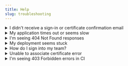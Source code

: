 ```yaml
---
title: Help
slug: troubleshooting
---
```


<details>
  <summary>I didn't receive a sign-in or certificate confirmation email</summary>
  <p>AWS email delivery can be slow sometimes. Please give it 30-60s. Otherwise, be sure to check your spam folder.</p>
</details>

<details>
  <summary>My application times out or seems slow</summary>
  <p>Lambda `memory` scales CPU alongside RAM, so if your application is slow to initialize or serve responses, you may want to try `1024` or above. See [Lambda Pricing](https://aws.amazon.com/lambda/pricing/) for options.</p>
  <p>Ensure that all of your dependencies are deployed. You may use `up -v` to view what is added or filtered from the deployment or `up build --size` to output the contents of the zip.</p>
</details>

<details>
  <summary>I'm seeing 404 Not Found responses</summary>
  <p>By default, Up ignores files which are found in `.upignore`. Use the verbose flag such as `up -v` to see if files have been filtered or `up build --size` to see a list of files within the zip sorted by size. See [Ignoring Files](#configuration.ignoring_files) for more information.</p>
</details>

<details>
  <summary>My deployment seems stuck</summary>
  <p>The first deploy also creates resources associated with your project and can take roughly 1-2 minutes. AWS provides limited granularity into the creation progress of these resources, so the progress bar may appear "stuck".</p>
</details>

<details>
  <summary>How do I sign into my team?</summary>
  <p>Run `up team login` if you aren't signed in, then run `up team login --team my-team-id` to sign into any teams you're an owner or member of.</p>
</details>

<details>
  <summary>Unable to associate certificate error</summary>
  <p>If you receive a `Unable to associate certificate` error it is because you have not verified the SSL certificate. Certs for CloudFront when creating a custom domain MUST be in us-east-1, so if you need to manually resend verification emails visit [ACM in US East 1](https://console.aws.amazon.com/acm/home?region=us-east-1).</p>
</details>

<details>
  <summary>I'm seeing 403 Forbidden errors in CI</summary>
  <p>If you run into "403 Forbidden" errors this is due to GitHub's low rate limit for unauthenticated users, consider creating a [Personal Access Token](https://github.com/settings/tokens) and adding `GITHUB_TOKEN` to your CI.</p>
</details>
